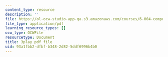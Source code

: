```yaml
---
content_type: resource
description: ''
file: https://ol-ocw-studio-app-qa.s3.amazonaws.com/courses/6-004-computation-structures-spring-2017/93a1fbb2dfbfb3482d825ddf6996b4b0_Bzqpuuoq4bI.pdf
file_type: application/pdf
learning_resource_types: []
ocw_type: OCWFile
resourcetype: Document
title: 3play pdf file
uid: 93a1fbb2-dfbf-b348-2d82-5ddf6996b4b0
---
```

